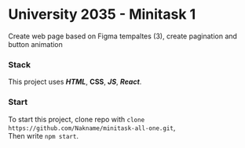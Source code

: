# University 2035 - Minitask 1

Create web page based on Figma tempaltes (3), create pagination and button animation

### Stack

This project uses **_HTML_**, **CSS**, **_JS_**, **_React_**.

### Start

To start this project, clone repo with `clone https://github.com/Nakname/minitask-all-one.git`,\
Then write `npm start`.
